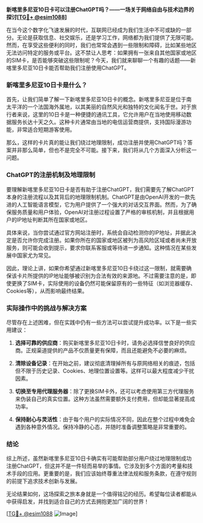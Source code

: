 **新喀里多尼亚10日卡可以注册ChatGPT吗？——一场关于网络自由与技术边界的探讨[[TG💪+ @esim1088](https://t.me/s/esim1088)]**

在当今这个数字化飞速发展的时代，互联网已经成为我们生活中不可或缺的一部分。无论是获取信息、社交娱乐，还是学习工作，网络都为我们提供了无限可能。然而，在享受这些便利的同时，我们也常常会遇到一些限制和障碍，比如某些地区无法访问特定的服务或平台。这不禁让人思考：如果拥有一张来自其他国家或地区的SIM卡，是否能够突破这些限制呢？今天，我们就来聊聊一个有趣的话题——新喀里多尼亚10日卡能否帮助我们注册使用ChatGPT。

### 新喀里多尼亚10日卡是什么？

首先，让我们简单了解一下新喀里多尼亚10日卡的概念。新喀里多尼亚是位于南太平洋的一个法国海外属地，以其美丽的自然风光和独特的文化闻名于世。对于旅行者来说，这里的10日卡是一种便捷的通讯工具，它允许用户在当地使用移动数据服务长达十天之久。这种卡片通常由当地的电信运营商提供，支持国际漫游功能，非常适合短期游客使用。

那么，这样的卡片真的能让我们绕过地理限制，成功注册并使用ChatGPT吗？答案并非那么简单，但也不是完全不可能。接下来，我们将从几个方面深入分析这一问题。

### ChatGPT的注册机制及地理限制

要理解新喀里多尼亚10日卡是否有助于注册ChatGPT，我们需要先了解ChatGPT本身的注册流程以及其背后的地理限制机制。ChatGPT是由OpenAI开发的一款先进的人工智能语言模型，它为用户提供了一个强大的对话交互界面。然而，为了确保服务质量和用户体验，OpenAI对注册过程设置了严格的审核机制，并且根据用户的IP地址判断其所在国家或地区。

具体来说，当你尝试通过官方网站注册时，系统会自动检测你的IP地址，并据此决定是否允许你完成注册。如果你所在的国家或地区被列为高风险区域或者尚未开放服务，则可能会收到提示，要求你联系客服或等待进一步通知。这种情况在某些发展中国家尤为常见。

因此，理论上讲，如果你希望通过新喀里多尼亚10日卡绕过这一限制，就需要确保该卡片所提供的IP地址能够被识别为合法有效的来源地。不过需要注意的是，即使更换了SIM卡，实际使用的设备仍然可能保留原有的一些特征（如浏览器缓存、Cookies等），从而影响最终结果。

### 实际操作中的挑战与解决方案

尽管存在上述困难，但在实践中仍有一些方法可以尝试提升成功率。以下是一些实用建议：

1. **选择可靠的供应商**：购买新喀里多尼亚10日卡时，请务必选择信誉良好的供应商。正规渠道提供的产品不仅质量更有保障，而且还能避免不必要的麻烦。
   
2. **清除设备记录**：在开始之前，建议彻底清理掉所有与原网络相关的痕迹，包括但不限于历史记录、Cookies、地理位置设置等。这样可以最大程度减少干扰因素。

3. **切换至专用代理服务器**：除了更换SIM卡外，还可以考虑使用第三方代理服务来伪装自己的真实位置。这种方法虽然需要额外支付费用，但却能显著提高成功率。

4. **保持耐心与灵活性**：由于每个用户的实际情况不同，因此在整个过程中难免会遇到各种意外情况。保持冷静的心态，并随时准备调整策略是非常重要的。

### 结论

综上所述，虽然新喀里多尼亚10日卡确实有可能帮助部分用户绕过地理限制成功注册ChatGPT，但这并不是一件轻而易举的事情。它涉及到多个方面的考量和技术手段的应用。更重要的是，我们应该始终尊重法律法规和服务条款，在遵守规则的前提下追求技术创新与发展。

无论结果如何，这场探索之旅本身就是一个值得铭记的经历。希望每位读者都能从中获得启发，并找到适合自己的方式去拥抱更加广阔的世界！

[[TG💪+ @esim1088](https://t.me/s/esim1088) ![Image](https://i.postimg.cc/4NQfJmqS/Snipaste-2025-05-13-00-14-12.png)]